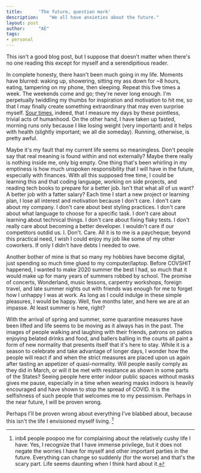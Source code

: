 ```yaml
---
title:		'The future, question mark'
description:	"We all have anxieties about the future."
layout: post
author:		"AE"
tags:
- personal
---
```


This isn't a good blog post, but I suppose that doesn't matter when there's no one reading this except for myself and a serendipitious reader. 

In complete honesty, there hasn't been much going in my life. Moments have blurred: waking up, showering, sitting my ass down for ~8 hours, eating, tampering on my phone, then sleeping. Repeat this five times a week. The weekends come and go; they're never long enough. I'm perpetually twiddling my thumbs for inspiration and motivation to hit me, so that I may finally create something extraordinary that may even surprise myself. [Sour times](https://www.youtube.com/watch?v=VoSoZyiHZ6o), indeed, that I measure my days by these pointless, trivial acts of humanhood. On the other hand, I have taken up fasted, morning runs only because I like losing weight (very important) and it helps with health (slightly important; we all die someday). Running, otherwise, is pretty awful.

Maybe it's my fault that my current life seems so meaningless. Don't people say that real meaning is found within and not externally? Maybe there really is nothing inside me, only big empty. One thing that's been whirling in my emptiness is how much unspoken responsibility that I will have in the future, especially with finances. With all this supposed free time, I could be learning this and that coding language, working on side projects, and reading tech books to prepare for a better job. Isn't that what all of us want? A better job with a fatter salary? Each time I start a new project or learning plan, I lose all interest and motivation because I don't care. I don't care about my company. I don't care about best styling practices. I don't care about what language to choose for a specific task. I don't care about learning about technical things. I don't care about fixing flaky tests. I don't really care about becoming a better developer. I wouldn't care if our competitors outdid us. I. Don't. Care. All it is to me is a paycheque; beyond this practical need, I wish I could enjoy my job like some of my other coworkers. If only I didn't have debts I needed to owe. 

Another bother of mine is that so many my hobbies have become digital, just spending so much time glued to my computer/laptop. Before COVSHIT happened, I wanted to make 2020 summer the best I had, so much that it would make up for many years of summers robbed by school. The promise of concerts, Wonderland, music lessons, carpentry workshops, foreign travel, and late summer nights out with friends was enough for me to forget how I unhappy I was at work. As long as I could indulge in these simple pleasures, I would be happy. Well, five months later, and here we are at an impasse. At least summer is here, right?

With the arrival of spring and summer, some quarantine measures have been lifted and life seems to be moving as it always has in the past. The images of people walking and laughing with their friends, patrons on patios enjoying belated drinks and food, and ballers balling in the courts all paint a form of new normality that presents itself that it's here to stay. While it is a season to celebrate and take advantage of longer days, I wonder how the people will react if and when the strict measures are placed upon us again after tasting an appetizer of quasi-normality. Will people easily comply as they did in March, or will it be met with resistance as shown in some parts of the States? Seeing people here enter indoor public spaces without masks gives me pause, especially in a time when wearing masks indoors is heavily encouraged and have shown to stop the spread of COVID. It is the selfishness of such people that welcomes me to my pessimism. Perhaps in the near future, I will be proven wrong. 

Perhaps I'll be proven wrong about everything I've blabbed about, because this isn't the life I envisioned myself living. [^1]

[^1]: inb4 people poopoo me for complaining about the relatively cushy life I have: Yes, I recognize that I have immense privilege, but it does not negate the worries I have for myself and other important parties in the future. Everything can change so suddenly (for the worse) and that's the scary part. Life seems daunting when I think hard about it.



